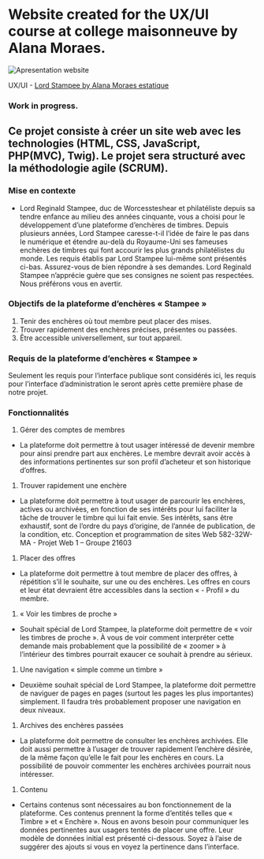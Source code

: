 # Website created for the UX/UI course at college maisonneuve by Alana Moraes.

![Apresentation website](./Animation.gif)

UX/UI - [Lord Stampee by Alana Moraes estatique](https://stampee-alana.netlify.app/)

### Work in progress.


## Ce projet consiste à créer un site web avec les technologies (HTML, CSS, JavaScript, PHP(MVC), Twig). Le projet sera structuré avec la méthodologie agile (SCRUM).
### Mise en contexte

- Lord Reginald Stampee, duc de Worcessteshear et philatéliste depuis sa tendre enfance au milieu des années cinquante, vous a choisi pour le développement d’une plateforme d’enchères de timbres. Depuis plusieurs années, Lord Stampee caresse-t-il l’idée de faire le pas dans le numérique et étendre au-delà du Royaume-Uni ses fameuses enchères de timbres qui font accourir les plus grands philatélistes du monde. Les requis établis par Lord Stampee lui-même sont présentés ci-bas. Assurez-vous de bien répondre à ses demandes. Lord Reginald Stampee n’apprécie guère que ses consignes ne soient pas respectées. Nous préférons vous en avertir.

### Objectifs de la plateforme d’enchères « Stampee »

1. Tenir des enchères où tout membre peut placer des mises.
2. Trouver rapidement des enchères précises, présentes ou passées.
3. Être accessible universellement, sur tout appareil.

### Requis de la plateforme d’enchères « Stampee »

Seulement les requis pour l’interface publique sont considérés ici, les requis pour l’interface d’administration le seront après cette première phase de notre projet.

### Fonctionnalités

1. Gérer des comptes de membres
   
- La plateforme doit permettre à tout usager intéressé de devenir membre pour ainsi prendre part aux enchères. Le membre devrait avoir accès à des informations pertinentes sur son profil d’acheteur et son historique d’offres.
  
1. Trouver rapidement une enchère
   
- La plateforme doit permettre à tout usager de parcourir les enchères, actives ou archivées, en fonction de ses intérêts pour lui faciliter la tâche de trouver le timbre qui lui fait envie. Ses intérêts, sans être exhaustif, sont de l’ordre du pays d’origine, de l’année de publication, de la condition, etc. Conception et programmation de sites Web 582-32W-MA - Projet Web 1 – Groupe 21603
  
1. Placer des offres
   
- La plateforme doit permettre à tout membre de placer des offres, à répétition s’il le souhaite, sur une ou des enchères. Les offres en cours et leur état devraient être accessibles dans la section « - Profil » du membre.
  
1. « Voir les timbres de proche »
   
- Souhait spécial de Lord Stampee, la plateforme doit permettre de « voir les timbres de proche ». À vous de voir comment interpréter cette demande mais probablement que la possibilité de « zoomer » à l’intérieur des timbres pourrait exaucer ce souhait à prendre au sérieux.
  
1. Une navigation « simple comme un timbre »
   
- Deuxième souhait spécial de Lord Stampee, la plateforme doit permettre de naviguer de pages en pages (surtout les pages les plus importantes) simplement. Il faudra très probablement proposer une navigation en deux niveaux.
  
1. Archives des enchères passées
   
- La plateforme doit permettre de consulter les enchères archivées. Elle doit aussi permettre à l’usager de trouver rapidement l’enchère désirée, de la même façon qu’elle le fait pour les enchères en cours. La possibilité de pouvoir commenter les enchères archivées pourrait nous intéresser.
  
1. Contenu
   
- Certains contenus sont nécessaires au bon fonctionnement de la plateforme. Ces contenus prennent la forme d’entités telles que « Timbre » et « Enchère ». Nous en avons besoin pour communiquer les données pertinentes aux usagers tentés de placer une offre. Leur modèle de données initial est présenté ci-dessous. Soyez à l’aise de suggérer des ajouts si vous en voyez la pertinence dans l’interface.
